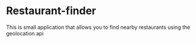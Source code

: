 # Restaurant-finder

This is small application that allows you to find nearby restaurants using the geolocation api
